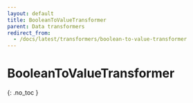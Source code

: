 ```yaml
---
layout: default
title: BooleanToValueTransformer
parent: Data transformers
redirect_from:
  - /docs/latest/transformers/boolean-to-value-transformer
---
```


# BooleanToValueTransformer
{: .no_toc }
